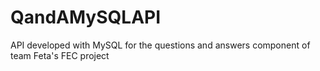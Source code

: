 # QandAMySQLAPI

API developed with MySQL for the questions and answers component of team Feta's FEC project
